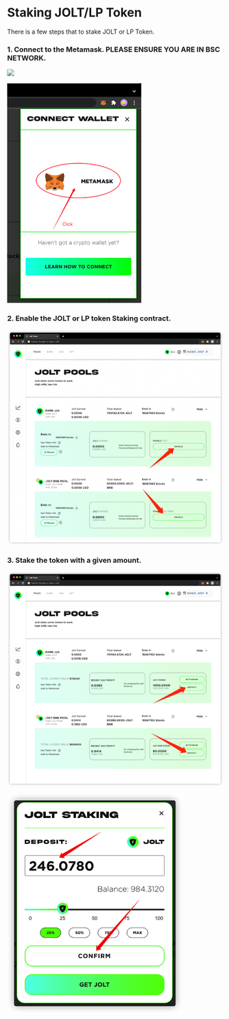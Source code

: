 # Staking JOLT/LP Token

There is a few steps that to stake JOLT or LP Token.

### 1. Connect to the Metamask. **PLEASE ENSURE YOU ARE IN BSC NETWORK.**

![](../../.gitbook/assets/connect\_wallet1.png)

![](../../.gitbook/assets/connect2.png)

### 2. Enable the JOLT or LP token Staking contract.

![](../../.gitbook/assets/enable.png)

### 3. Stake the token with a given amount.

![](../../.gitbook/assets/stake.png)

![](../../.gitbook/assets/stake2.png)
